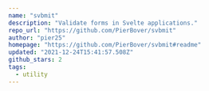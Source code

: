 ```yaml
---
name: "svbmit"
description: "Validate forms in Svelte applications."
repo_url: "https://github.com/PierBover/svbmit"
author: "pier25"
homepage: "https://github.com/PierBover/svbmit#readme"
updated: "2021-12-24T15:41:57.508Z"
github_stars: 2
tags: 
  - utility
---
```

